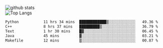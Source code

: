 ![github stats](https://github-readme-stats.vercel.app/api?username=AndreFerreira5&show_icons=true&theme=dark&count_private=true)
<br>
![Top Langs](https://github-readme-stats.vercel.app/api/top-langs/?username=AndreFerreira5&layout=compact&theme=dark)
<br>
<!--START_SECTION:waka-->

```txt
Python           11 hrs 34 mins  ████████████▒░░░░░░░░░░░░   49.36 %
C++              8 hrs 37 mins   █████████▒░░░░░░░░░░░░░░░   36.79 %
Text             1 hr 30 mins    █▓░░░░░░░░░░░░░░░░░░░░░░░   06.45 %
Java             45 mins         ▓░░░░░░░░░░░░░░░░░░░░░░░░   03.21 %
Makefile         12 mins         ▒░░░░░░░░░░░░░░░░░░░░░░░░   00.87 %
```

<!--END_SECTION:waka-->
